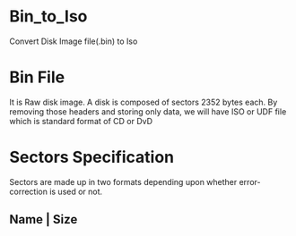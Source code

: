 # Bin_to_Iso
Convert Disk Image file(.bin) to Iso

# Bin File
It is Raw disk image. A disk is composed of sectors 2352 bytes each. By removing those headers and storing only data, we will have ISO or UDF file which is standard format of CD or DvD

# Sectors Specification
Sectors are made up in two formats depending upon whether error-correction is used or not.

Name | Size
------------

